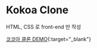 # Kokoa Clone

HTML, CSS 로 front-end 만 작성

[코코아 클론 DEMO](https://jxlove2020.github.io/kokoa-clone/){:target="\_blank"}
